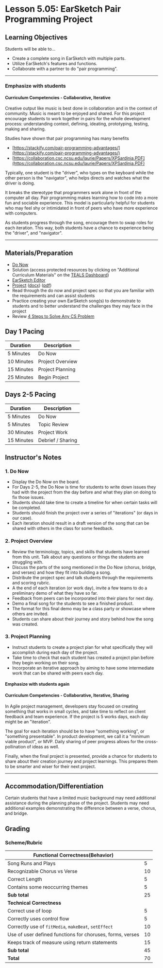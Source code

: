 # Lesson 5.05: EarSketch Pair Programming Project

## Learning Objectives

Students will be able to...

* Create a complete song in EarSketch with multiple parts.
* Utilize EarSketch's features and functions.
* Collaborate with a partner to do "pair programming".

---

### Emphasize with students

#### Curriculum Competencies - Collaborative, Iterative

Creative output like music is best done in collaboration and in the context of community.  Music is meant to be enjoyed and shared.  For this project encourage students to work together in pairs for the whole development process: understanding context, defining, ideating, prototyping, testing, making and sharing.  

Studies have shown that pair programming has many benefits

* [https://stackify.com/pair-programming-advantages/](https://stackify.com/pair-programming-advantages/)
* [https://collaboration.csc.ncsu.edu/laurie/Papers/XPSardinia.PDF](https://collaboration.csc.ncsu.edu/laurie/Papers/XPSardinia.PDF)
  
Typically, one student is the "driver", who types on the keyboard while the other person is the "navigator", who helps directs and watches what the driver is doing.

It breaks the stereotype that programmers work alone in front of the computer all day.  Pair programming makes learning how to code into a more fun and sociable experience.  This model is particularly helpful for students who may feel shy or intimidated in front of peers who have more experience with computers.

As students progress through the song, encourage them to swap roles for each iteration.  This way, both students have a chance to experience being the "driver", and "navigator".

---

## Materials/Preparation

* [Do Now][]
* Solution (access protected resources by clicking on "Additional Curriculum Materials" on the [TEALS Dashboard][])
* [EarSketch Editor][]
* [Project][] ([docx][]) ([pdf][])
* Read through the do now and project spec so that you are familiar with the requirements and can assist students
* Practice creating your own EarSketch song(s) to demonstrate to students and to better understand the challenges they may face in the project
* Review [4 Steps to Solve Any CS Problem][]

## Day 1 Pacing

| **Duration**   | **Description** |
| ---------- | ----------- |
| 5 Minutes  | Do Now      |
| 10 Minutes | Project Overview      |
| 15 Minutes | Project Planning         |
| 25 Minutes | Begin Project     |

## Days 2-5 Pacing

| **Duration**   | **Description**             |
|---|---|
| 5 Minutes  | Do Now      |
| 5 Minutes | Topic Review      |
| 30 Minutes | Project Work      |
| 15 Minutes  | Debrief / Sharing    |

## Instructor's Notes

### 1. Do Now

* Display the Do Now on the board.
* For Days 2-5, the Do Now is time for students to write down issues they had with the project from the day before and what they plan on doing to fix those issues.
* Students should take time to create a timeline for when certain tasks will be completed.
* Students should finish the project over a series of "iterations" (or days in our case).
* Each iteration should result in a draft version of the song that can be shared with others in the class for some feedback.

### 2. Project Overview

* Review the terminology, topics, and skills that students have learned from this unit. Talk about any questions or things the students are struggling with.
* Discuss the parts of the song mentioned in the Do Now (chorus, bridge, and verses) and how they fit into building a song.
* Distribute the project spec and talk students through the requirements and scoring rubric.
* A the end of each iteration (or work day), invite a few teams to do a preliminary demo of what they have so far.  
* Feedback from peers can be incorporated into their plans for next day.
* Demo a final song for the students to see a finished product.
* The format for this final demo may be a class party or showcase where others are invited.
* Students can share about their journey and story behind how the song was created.

### 3. Project Planning

* Instruct students to create a project plan for what specifically they will accomplish during each day of the project.
* Take time to check that each student has created a project plan before they begin working on their song.
* Incorporate an iterative approach by aiming to have some intermediate work that can be shared with peers each day.  

#### Emphasize with students again

#### Curriculum Competencies - Collaborative, Iterative, Sharing

In Agile project management, developers stay focused on creating something that works in small cycles, and take time to reflect on client feedback and team experience.  If the project is 5 works days, each day might be an "iteration".

The goal for each iteration should be to have "something working", or "something presentable". In product development, we call it a "minimum viable product", or MVP. Daily sharing of peer progress allows for the cross-pollination of ideas as well.

Finally, when the final project is presented, provide a chance for students to share about their creation journey and project learnings.  This prepares them to be smarter and wiser for their next project.

---

## Accommodation/Differentiation

Certain students that have a limited music background may need additional assistance during the planning phase of the project. Students may need additional examples demonstrating the difference between a verse, chorus, and bridge.

## Grading

### Scheme/Rubric

| **Functional Correctness(Behavior)**                                |     |
| --------------------------------------------------------------- |-----|
| Song Runs and Plays | 5   |
| Recognizable Chorus vs Verse | 10|
| Correct Length | 5   |
| Contains some reoccurring themes| 5  |
| **Sub total**                                                   | 25  |
| **Technical Correctness**                                    |     |
| Correct use of loop                                        | 5  |
| Correctly uses control flow         | 5  |
| Correctly use of `fitMedia`, `makeBeat`, `setEffect`                                  | 10  |
| Use of user defined functions for choruses, forms, verses      | 10  |
| Keeps track of measure using return statements | 15  |
| **Sub total**                                                   | 45  |
| **Total**                                                       | 70 |

[Do Now]: do_now.md
[Lab]: lab.md
[TEALS Dashboard]: http:/www.tealsk12.org/dashboard
[EarSketch Editor]: http://earsketch.gatech.edu/earsketch2/
[4 Steps to Solve Any CS Problem]:https://github.com/TEALS-IntroCS/2nd-semester-introduction-to-computer-science-principles/raw/master/units/4%20Steps%20to%20Solve%20Any%20CS%20Problem.pdf
[Project]: project.md
[pdf]: https://github.com/TEALSK12/2nd-semester-introduction-to-computer-science/raw/master/units/5_unit/05_lesson/project.pdf
[docx]: https://github.com/TEALSK12/2nd-semester-introduction-to-computer-science/raw/master/units/5_unit/05_lesson/project.docx
